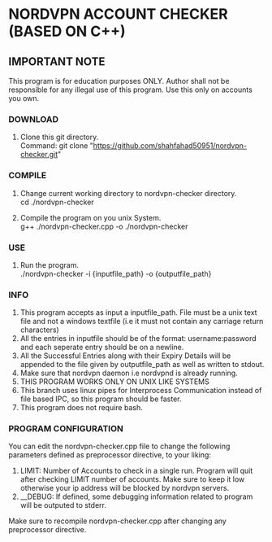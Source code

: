 # NORDVPN ACCOUNT CHECKER (BASED ON C++) #

## IMPORTANT NOTE ##
This program is for education purposes ONLY.
Author shall not be responsible for any illegal use of this program.
Use this only on accounts you own.



### DOWNLOAD ###
1. Clone this git directory.\
	Command: git clone "https://github.com/shahfahad50951/nordvpn-checker.git"


### COMPILE ###
1. Change current working directory to nordvpn-checker directory.\
	cd ./nordvpn-checker

2. Compile the program on you unix System.\
	g++ ./nordvpn-checker.cpp -o ./nordvpn-checker
	

### USE ###
1. Run the program.\
	./nordvpn-checker -i {inputfile_path} -o {outputfile_path}



### INFO ###
1. This program accepts as input a inputfile_path. File must be a unix text file and not a windows textfile (i.e it must not contain any carriage return characters)
2. All the entries in inputfile should be of the format: username:password and each seperate entry should be on a newline.
3. All the Successful Entries along with their Expiry Details will be appended to the file given by outputfile_path as well as written to stdout.
4. Make sure that nordvpn daemon i.e nordvpnd is already running.
5. THIS PROGRAM WORKS ONLY ON UNIX LIKE SYSTEMS
6. This branch uses linux pipes for Interprocess Communication instead of file based IPC, so this program should be faster.
7. This program does not require bash.


### PROGRAM CONFIGURATION ###
You can edit the nordvpn-checker.cpp file to change the following parameters defined as preprocessor directive, to your liking:
1. LIMIT: Number of Accounts to check in a single run. Program will quit after checking LIMIT number of accounts. Make sure to keep it low otherwise your ip address will be blocked by nordvpn servers.
2. __DEBUG: If defined, some debugging information related to program will be outputed to stderr.

Make sure to recompile nordvpn-checker.cpp after changing any preprocessor directive.
